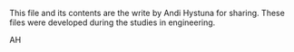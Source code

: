 This file and its contents are the write by Andi Hystuna for sharing. 
These files were developed during the studies in engineering.

AH
